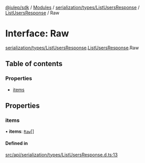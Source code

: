 [@julep/sdk](../README.md) / [Modules](../modules.md) / [serialization/types/ListUsersResponse](../modules/serialization_types_ListUsersResponse.md) / [ListUsersResponse](../modules/serialization_types_ListUsersResponse.ListUsersResponse.md) / Raw

# Interface: Raw

[serialization/types/ListUsersResponse](../modules/serialization_types_ListUsersResponse.md).[ListUsersResponse](../modules/serialization_types_ListUsersResponse.ListUsersResponse.md).Raw

## Table of contents

### Properties

- [items](serialization_types_ListUsersResponse.ListUsersResponse.Raw.md#items)

## Properties

### items

• **items**: [`Raw`](serialization_types_User.User.Raw.md)[]

#### Defined in

[src/api/serialization/types/ListUsersResponse.d.ts:13](https://github.com/julep-ai/samantha-monorepo/blob/9aefd53/sdks/js/src/api/serialization/types/ListUsersResponse.d.ts#L13)
